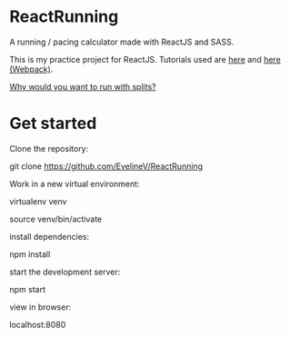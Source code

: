 # ReactRunning
A running / pacing calculator made with ReactJS and SASS. 

This is my practice project for ReactJS. Tutorials used are <a href="http://ccoenraets.github.io/es6-tutorial-react/setup/">here</a> and <a href="https://www.jonathan-petitcolas.com/2015/05/15/howto-setup-webpack-on-es6-react-application-with-sass.html">here (Webpack)</a>.

<a href="http://www.runnersworld.com/race-training/learn-how-to-run-negative-splits">Why would you want to run with splits?</a>

# Get started
Clone the repository:

git clone https://github.com/EvelineV/ReactRunning

Work in a new virtual environment:

virtualenv venv

source venv/bin/activate

install dependencies:

npm install

start the development server:

npm start

view in browser:

localhost:8080